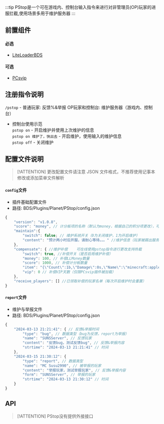 :::tip
PStop是一个可在游戏内、控制台输入指令来进行对非管理员(OP)玩家的进服拦截,使用场景多用于维护服务器
:::

## 前置组件
#### 必选
- [LiteLoaderBDS](https://www.minebbs.com/liteloader/)

#### 可选
- [PCsvip](https://www.minebbs.com/resources/pcsvip.4385/)

## 注册指令说明
`/pstop` - 普通玩家: 反馈%&举报  OP玩家和控制台: 维护服务器（游戏内、控制台）  
- 控制台使用示范  
`pstop on` - 开启维护并使用上次维护的信息  
`pstop on 维护了，快出去` - 开启维护，使用输入的维护信息  
`pstop off` - 关闭维护

## 配置文件说明

> [!ATTENTION] 更改配置文件请注意 JSON 文件格式，不推荐使用记事本修改或添加菜单文件解析

#### `config`文件

- 插件基础配置文件
- 路径: BDS/Plugins/Planet/PStop/config.json
```js
{
    "version": "v1.0.8",
    "score": "money", // 计分板项的名称（默认为money，根据自己的积分项更改），可在线使用pstop指令进行更改支持热载
    "maintain":{
        "switch": false; // 维护系统开关（0为关闭维护，1为开启维护）
        "content": "预计两小时后开服，请耐心等待。。。" //维护信息（玩家被踢出服务器的提.提示信息）
    },
    "compensate": { //维护补偿    可在线使用pstop指令进行更改支持热载
        "switch": true, //补偿开关（是否启用维护补偿）
        "money": 100, // 补偿LLMoney数量
        "score": 1000, // 补偿计分板数量
        "item": "{\"Count\":1b,\"Damage\":0s,\"Name\":\"minecraft:apple\",\"WasPickedUp\":0b}", // 补偿物品的NBT值
        "vip": 0 // 补偿VIP天数（仅限PCsvip插件被加载）
    },
    "receive_players": [] //已领取补偿的玩家名单（每次开启维护时会重置）
}
```

#### `report`文件

- 维护与举报文件
- 路径: BDS/Plugins/Planet/PStop/config.json
```js
{   
    "2024-03-13 21:21:41": { // 反馈&举报时间
        "type": "bug", // 数据类型（bug为反馈，report为举报）
        "name": "SUNSServer", // 反馈玩家
        "content": "反馈bug，测试反馈bug", // 反馈&举报内容
        "strtime": "2024-03-13 21:21:41" // 时间
    },
    "2024-03-15 21:30:12": {
        "type": "report", // 数据类型
        "name": "MC Susu2990", // 被举报的玩家
        "content": "举报玩家，测试举报玩家", // 反馈&举报内容
        "form": "SUNSServer", // 举报的玩家
        "strtime": "2024-03-13 21:30:12" // 时间
    }
}
```



## API

> [!ATTENTION] PStop没有提供外接接口